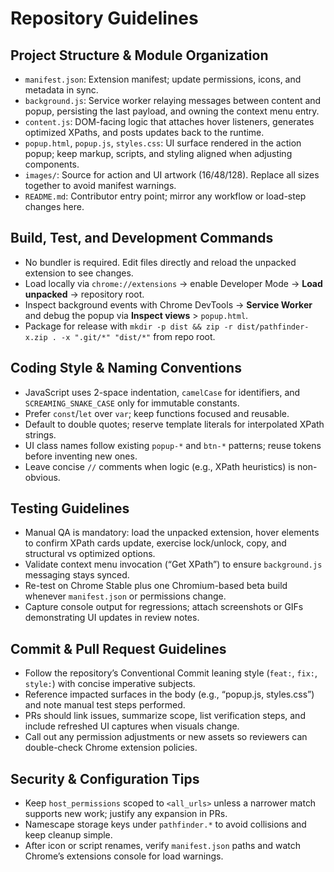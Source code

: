 # Repository Guidelines

## Project Structure & Module Organization
- `manifest.json`: Extension manifest; update permissions, icons, and metadata in sync.
- `background.js`: Service worker relaying messages between content and popup, persisting the last payload, and owning the context menu entry.
- `content.js`: DOM-facing logic that attaches hover listeners, generates optimized XPaths, and posts updates back to the runtime.
- `popup.html`, `popup.js`, `styles.css`: UI surface rendered in the action popup; keep markup, scripts, and styling aligned when adjusting components.
- `images/`: Source for action and UI artwork (16/48/128). Replace all sizes together to avoid manifest warnings.
- `README.md`: Contributor entry point; mirror any workflow or load-step changes here.

## Build, Test, and Development Commands
- No bundler is required. Edit files directly and reload the unpacked extension to see changes.
- Load locally via `chrome://extensions` -> enable Developer Mode -> **Load unpacked** -> repository root.
- Inspect background events with Chrome DevTools -> **Service Worker** and debug the popup via **Inspect views** > `popup.html`.
- Package for release with `mkdir -p dist && zip -r dist/pathfinder-x.zip . -x ".git/*" "dist/*"` from repo root.

## Coding Style & Naming Conventions
- JavaScript uses 2-space indentation, `camelCase` for identifiers, and `SCREAMING_SNAKE_CASE` only for immutable constants.
- Prefer `const`/`let` over `var`; keep functions focused and reusable.
- Default to double quotes; reserve template literals for interpolated XPath strings.
- UI class names follow existing `popup-*` and `btn-*` patterns; reuse tokens before inventing new ones.
- Leave concise `//` comments when logic (e.g., XPath heuristics) is non-obvious.

## Testing Guidelines
- Manual QA is mandatory: load the unpacked extension, hover elements to confirm XPath cards update, exercise lock/unlock, copy, and structural vs optimized options.
- Validate context menu invocation (“Get XPath”) to ensure `background.js` messaging stays synced.
- Re-test on Chrome Stable plus one Chromium-based beta build whenever `manifest.json` or permissions change.
- Capture console output for regressions; attach screenshots or GIFs demonstrating UI updates in review notes.

## Commit & Pull Request Guidelines
- Follow the repository’s Conventional Commit leaning style (`feat:`, `fix:`, `style:`) with concise imperative subjects.
- Reference impacted surfaces in the body (e.g., “popup.js, styles.css”) and note manual test steps performed.
- PRs should link issues, summarize scope, list verification steps, and include refreshed UI captures when visuals change.
- Call out any permission adjustments or new assets so reviewers can double-check Chrome extension policies.

## Security & Configuration Tips
- Keep `host_permissions` scoped to `<all_urls>` unless a narrower match supports new work; justify any expansion in PRs.
- Namescape storage keys under `pathfinder.*` to avoid collisions and keep cleanup simple.
- After icon or script renames, verify `manifest.json` paths and watch Chrome’s extensions console for load warnings.
